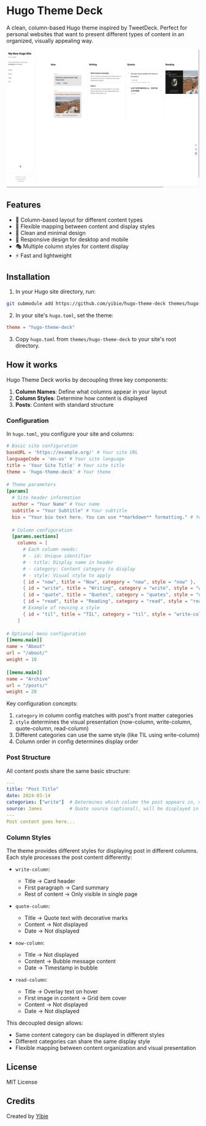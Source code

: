 # Hugo Theme Deck

A clean, column-based Hugo theme inspired by TweetDeck. Perfect for personal websites that want to present different types of content in an organized, visually appealing way.

![screenshot](/static/demo.png)

## Features

- 🎯 Column-based layout for different content types
- 🔄 Flexible mapping between content and display styles
- 🎨 Clean and minimal design
- 📱 Responsive design for desktop and mobile
- 🎭 Multiple column styles for content display
- ⚡ Fast and lightweight

## Installation

1. In your Hugo site directory, run:
```bash
git submodule add https://github.com/yibie/hugo-theme-deck themes/hugo-theme-deck
```

2. In your site's `hugo.toml`, set the theme:
```toml
theme = "hugo-theme-deck"
```

3. Copy `hugo.toml` from `themes/hugo-theme-deck` to your site's root directory.

## How it works

Hugo Theme Deck works by decoupling three key components:

1. **Column Names**: Define what columns appear in your layout
2. **Column Styles**: Determine how content is displayed
3. **Posts**: Content with standard structure

### Configuration

In `hugo.toml`, you configure your site and columns:

```toml
# Basic site configuration
baseURL = 'https://example.org/' # Your site URL  
languageCode = 'en-us' # Your site language
title = 'Your Site Title' # Your site title
theme = 'hugo-theme-deck' # Your theme

# Theme parameters
[params]
  # Site header information
  author = "Your Name" # Your name
  subtitle = "Your Subtitle" # Your subtitle
  bio = "Your bio text here. You can use **markdown** formatting." # Your bio text

  # Column configuration
  [params.sections]
    columns = [
      # Each column needs:
      # - id: Unique identifier
      # - title: Display name in header
      # - category: Content category to display
      # - style: Visual style to apply
      { id = "now", title = "Now", category = "now", style = "now" },
      { id = "write", title = "Writing", category = "write", style = "write" },
      { id = "quote", title = "Quotes", category = "quotes", style = "quote" },
      { id = "read", title = "Reading", category = "read", style = "read" },
      # Example of reusing a style
      { id = "til", title = "TIL", category = "til", style = "write-column" }  # TIL column is also use write-column style
    ]

# Optional menu configuration
[[menu.main]]
name = "About"
url = "/about/"
weight = 10

[[menu.main]]
name = "Archive"
url = "/posts/"
weight = 20
```

Key configuration concepts:
1. `category` in column config matches with post's front matter categories
2. `style` determines the visual presentation (now-column, write-column, quote-column, read-column)
3. Different categories can use the same style (like TIL using write-column)
4. Column order in config determines display order

### Post Structure
All content posts share the same basic structure:
```yaml
---
title: "Post Title"
date: 2024-03-14
categories: ["write"]  # Determines which column the post appears in, must be one of the column names in the config, otherwise it will not be displayed
source: James          # Quote source (optional), will be displayed in the quote column as quote source 
---
Post content goes here...
```

### Column Styles
The theme provides different styles for displaying post in different columns. Each style processes the post content differently:

- `write-column`: 
  - Title → Card header
  - First paragraph → Card summary
  - Rest of content → Only visible in single page

- `quote-column`:
  - Title → Quote text with decorative marks
  - Content → Not displayed
  - Date → Not displayed

- `now-column`:
  - Title → Not displayed
  - Content → Bubble message content
  - Date → Timestamp in bubble

- `read-column`:
  - Title → Overlay text on hover
  - First image in content → Grid item cover
  - Content → Not displayed
  - Date → Not displayed

This decoupled design allows:
- Same content category can be displayed in different styles
- Different categories can share the same display style
- Flexible mapping between content organization and visual presentation

## License

MIT License

## Credits

Created by [Yibie](https://github.com/yibie)

